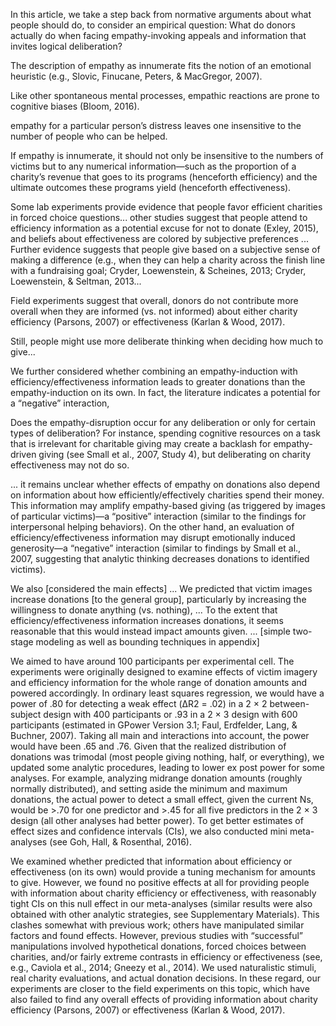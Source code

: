 In this article, we take a step back from normative arguments about what people should do, to consider an empirical question: What do donors actually do when facing empathy-invoking appeals and information that invites logical deliberation?


The description of empathy as innumerate fits the notion of an emotional heuristic (e.g., Slovic, Finucane, Peters, & MacGregor, 2007).

Like other spontaneous mental processes, empathic reactions are prone to cognitive biases (Bloom, 2016).

empathy for a particular person’s distress leaves one insensitive to the number of people who can be helped.


If empathy is innumerate, it should not only be insensitive to the numbers of victims but to any numerical information—such as the proportion of a charity’s revenue that goes to its programs (henceforth efficiency) and the ultimate outcomes these programs yield (henceforth effectiveness).



Some lab experiments provide evidence that people favor efficient charities in forced choice questions...  other studies suggest that people attend to efficiency information as a potential excuse for not to donate (Exley, 2015), and beliefs about effectiveness are colored by subjective preferences ... Further evidence suggests that people give based on a subjective sense of making a difference (e.g., when they can help a charity across the finish line with a fundraising goal; Cryder, Loewenstein, & Scheines, 2013; Cryder, Loewenstein, & Seltman, 2013...

Field experiments suggest that overall, donors do not contribute more overall when they are informed (vs. not informed) about either charity efficiency (Parsons, 2007) or effectiveness (Karlan & Wood, 2017).

Still, people might use more deliberate thinking when deciding how much to give...


We further considered whether combining an empathy-induction with efficiency/effectiveness information leads to greater donations than the empathy-induction on its own. In fact, the literature indicates a potential for a “negative” interaction,

Does the empathy-disruption occur for any deliberation or only for certain types of deliberation? For instance, spending cognitive resources on a task that is irrelevant for charitable giving may create a backlash for empathy-driven giving (see Small et al., 2007, Study 4), but deliberating on charity effectiveness may not do so.



... it remains unclear whether effects of empathy on donations also depend on information about how efficiently/effectively charities spend their money. This information may amplify empathy-based giving (as triggered by images of particular victims)—a “positive” interaction (similar to the findings for interpersonal helping behaviors). On the other hand, an evaluation of efficiency/effectiveness information may disrupt emotionally induced generosity—a “negative” interaction (similar to findings by Small et al., 2007, suggesting that analytic thinking decreases donations to identified victims).

We also [considered the main effects] ... We predicted that victim images increase donations [to the general group], particularly by increasing the willingness to donate anything (vs. nothing),
...
To the extent that efficiency/effectiveness information increases donations, it seems reasonable that this would instead impact amounts given. ... [simple two-stage modeling as well as  bounding techniques in appendix]


We aimed to have around 100 participants per experimental cell. The experiments were originally designed to examine effects of victim imagery and efficiency information for the whole range of donation amounts and powered accordingly. In ordinary least squares regression, we would have a power of .80 for detecting a weak effect (ΔR2 = .02) in a 2 × 2 between-subject design with 400 participants or .93 in a 2 × 3 design with 600 participants (estimated in GPower Version 3.1; Faul, Erdfelder, Lang, & Buchner, 2007). Taking all main and interactions into account, the power would have been .65 and .76. Given that the realized distribution of donations was trimodal (most people giving nothing, half, or everything), we updated some analytic procedures, leading to lower ex post power for some analyses. For example, analyzing midrange donation amounts (roughly normally distributed), and setting aside the minimum and maximum donations, the actual power to detect a small effect, given the current Ns, would be >.70 for one predictor and >.45 for all five predictors in the 2 × 3 design (all other analyses had better power). To get better estimates of effect sizes and confidence intervals (CIs), we also conducted mini meta-analyses (see Goh, Hall, & Rosenthal, 2016).


We examined whether predicted that information about efficiency or effectiveness (on its own) would provide a tuning mechanism for amounts to give. However, we found no positive effects at all for providing people with information about charity efficiency or effectiveness, with reasonably tight CIs on this null effect in our meta-analyses (similar results were also obtained with other analytic strategies, see Supplementary Materials). This clashes somewhat with previous work; others have manipulated similar factors and found effects. However, previous studies with “successful” manipulations involved hypothetical donations, forced choices between charities, and/or fairly extreme contrasts in efficiency or effectiveness (see, e.g., Caviola et al., 2014; Gneezy et al., 2014). We used naturalistic stimuli, real charity evaluations, and actual donation decisions. In these regard, our experiments are closer to the field experiments on this topic, which have also failed to find any overall effects of providing information about charity efficiency (Parsons, 2007) or effectiveness (Karlan & Wood, 2017).
